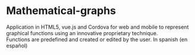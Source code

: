 # Mathematical-graphs
Application in HTML5, vue.js and Cordova for web and mobile to represent graphical functions using an innovative proprietary technique.  
Functions are predefined and created or edited by the user.
In spanish (en español)
